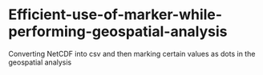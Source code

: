 # Efficient-use-of-marker-while-performing-geospatial-analysis
Converting NetCDF into csv and then marking certain values as dots in the geospatial analysis
